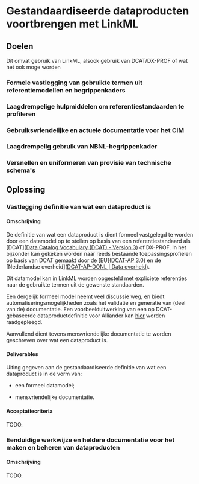 # Gestandaardiseerde dataproducten voortbrengen met LinkML

## Doelen



Dit omvat gebruik van LinkML, alsook gebruik van DCAT/DX-PROF of wat het ook moge worden

### Formele vastlegging van gebruikte termen uit referentiemodellen en begrippenkaders

### Laagdrempelige hulpmiddelen om referentiestandaarden te profileren

### 

### Gebruiksvriendelijke en actuele documentatie voor het CIM

### Laagdrempelig gebruik van NBNL-begrippenkader



### Versnellen en uniformeren van provisie van technische schema's

## Oplossing

### Vastlegging definitie van wat een dataproduct is

#### Omschrijving

De definitie van wat een dataproduct is dient formeel vastgelegd te worden door een datamodel op te stellen op basis van een referentiestandaard als [DCAT]([Data Catalog Vocabulary (DCAT) - Version 3](https://www.w3.org/TR/vocab-dcat-3/)) of DX-PROF. In het bijzonder kan gekeken worden naar reeds bestaande toepassingsprofielen op basis van DCAT gemaakt door de [EU]([DCAT-AP 3.0](https://semiceu.github.io/DCAT-AP/releases/3.0.0/)) en de [Nederlandse overheid]([DCAT-AP-DONL | Data overheid](https://data.overheid.nl/en/ondersteuning/open-data/dcat)).

Dit datamodel kan in LinkML worden opgesteld met expliciete referenties naar de gebruikte termen uit de gewenste standaarden.

Een dergelijk formeel model neemt veel discussie weg, en biedt automatiseringsmogelijkheden zoals het validatie en generatie van (deel van de) documentatie. Een voorbeelduitwerking van een op DCAT-gebaseerde dataproductdefinitie voor Alliander kan [hier](https://github.com/Alliander/aim--dataproduct) worden raadgepleegd.

Aanvullend dient tevens mensvriendelijke documentatie te worden geschreven over wat een dataproduct is.

#### Deliverables

Uiting gegeven aan de gestandaardiseerde definitie van wat een dataproduct is in de vorm van:

* een formeel datamodel;

* mensvriendelijke documentatie.

#### Acceptatiecriteria

TODO.



### Eenduidige werkwijze en heldere documentatie voor het maken en beheren van dataproducten

#### Omschrijving

TODO.